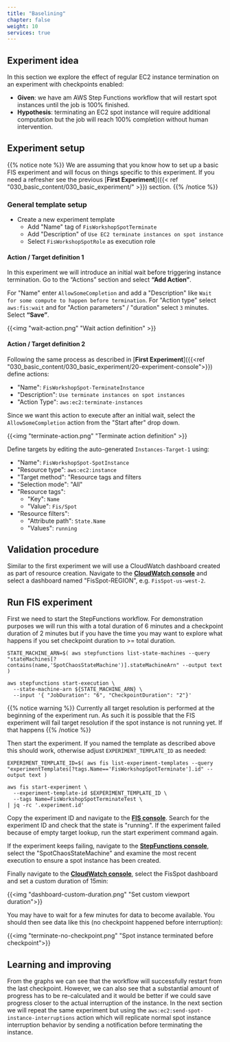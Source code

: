 ```yaml
---
title: "Baselining"
chapter: false
weight: 10
services: true
---
```



## Experiment idea

In this section we explore the effect of regular EC2 instance termination on an experiment with checkpoints enabled:

* **Given**: we have am AWS Step Functions workflow that will restart spot instances until the job is 100% finished.
* **Hypothesis**: terminating an EC2 spot instance will require additional computation but the job will reach 100% completion without human intervention.

## Experiment setup

{{% notice note %}}
We are assuming that you know how to set up a basic FIS experiment and will focus on things specific to this experiment. If you need a refresher see the previous [**First Experiment**]({{< ref "030_basic_content/030_basic_experiment/" >}}) section.
{{% /notice %}}

### General template setup

* Create a new experiment template
  * Add "Name" tag of `FisWorkshopSpotTerminate`
  * Add "Description" of `Use EC2 terminate instances on spot instance`
  * Select `FisWorkshopSpotRole` as execution role

#### Action / Target definition 1

In this experiment we will introduce an initial wait before triggering instance termination. Go to the “Actions” section and select **“Add Action”**.

For "Name" enter `AllowSomeCompletion` and add a "Description" like `Wait for some compute to happen before termination`. For "Action type" select `aws:fis:wait` and for "Action parameters" / "duration" select `3` minutes. Select **“Save”**.

{{<img "wait-action.png" "Wait action definition" >}}

#### Action / Target definition 2

Following the same process as described in [**First Experiment**]({{<ref "030_basic_content/030_basic_experiment/20-experiment-console">}}) define actions:

* "Name": `FisWorkshopSpot-TerminateInstance`
* "Description": `Use terminate instances on spot instances`
* "Action Type": `aws:ec2:terminate-instances`

Since we want this action to execute after an initial wait, select the `AllowSomeCompletion` action from the "Start after" drop down.

{{<img "terminate-action.png" "Terminate action definition" >}}

Define targets by editing the auto-generated `Instances-Target-1` using:

* "Name": `FisWorkshopSpot-SpotInstance`
* "Resource type": `aws:ec2:instance`
* "Target method": "Resource tags and filters
* "Selection mode": "All"
* "Resource tags": 
  * "Key": `Name`
  * "Value": `Fis/Spot`
* "Resource filters":
  * "Attribute path": `State.Name`
  * "Values": `running`

## Validation procedure  

Similar to the first experiment we will use a CloudWatch dashboard created as part of resource creation. Navigate to the [**CloudWatch console**](https://console.aws.amazon.com/cloudwatch/home?#dashboards:) and select a dashboard named "FisSpot-REGION", e.g. `FisSpot-us-west-2`. 

## Run FIS experiment

First we need to start the StepFunctions workflow. For demonstration purposes we will run this with a total duration of 6 minutes and a checkpoint duration of 2 minutes but if you have the time you may want to explore what happens if you set checkpoint duration to >= total duration.

```
STATE_MACHINE_ARN=$( aws stepfunctions list-state-machines --query "stateMachines[?contains(name,'SpotChaosStateMachine')].stateMachineArn" --output text )

aws stepfunctions start-execution \
  --state-machine-arn ${STATE_MACHINE_ARN} \
  --input '{ "JobDuration": "6", "CheckpointDuration": "2"}'
```

{{% notice warning %}}
Currently all target resolution is performed at the beginning of the experiment run. As such it is possible that the FIS experiment will fail target resolution if the spot instance is not running yet. If that happens 
{{% /notice %}}

Then start the experiment. If you named the template as described above this should work, otherwise adjust `EXPERIMENT_TEMPLATE_ID` as needed:

```
EXPERIMENT_TEMPLATE_ID=$( aws fis list-experiment-templates --query "experimentTemplates[?tags.Name=='FisWorkshopSpotTerminate'].id" --output text )

aws fis start-experiment \
  --experiment-template-id $EXPERIMENT_TEMPLATE_ID \
  --tags Name=FisWorkshopSpotTerminateTest \
| jq -rc '.experiment.id'
```

Copy the experiment ID and navigate to the [**FIS console**](https://console.aws.amazon.com/fis/home?#Experiments). Search for the experiment ID and check that the state is "running". If the experiment failed because of empty target lookup, run the start experiment command again.

If the experiment keeps failing, navigate to the [**StepFunctions console**](https://console.aws.amazon.com/states/home?#/statemachines), select the "SpotChaosStateMachine" and examine the most recent execution to ensure a spot instance has been created.

Finally navigate to the [**CloudWatch console**](https://console.aws.amazon.com/cloudwatch/home?#dashboards:), select the FisSpot dashboard and set a custom duration of 15min:

{{<img "dashboard-custom-duration.png" "Set custom viewport duration">}}

You may have to wait for a few minutes for data to become available. You should then see data like this (no checkpoint happened before interruption):

{{<img "terminate-no-checkpoint.png" "Spot instance terminated before checkpoint">}}

## Learning and improving

From the graphs we can see that the workflow will successfully restart from the last checkpoint. However, we can also see that a substantial amount of progress has to be re-calculated and it would be better if we could save progress closer to the actual interruption of the instance. In the next section we will repeat the same experiment but using the `aws:ec2:send-spot-instance-interruptions` action which will replicate normal spot instance interruption behavior by sending a notification before terminating the instance.

